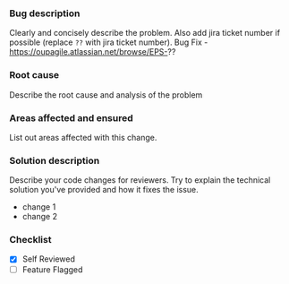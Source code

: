 ### Bug description
Clearly and concisely describe the problem. Also add jira ticket number if possible (replace `??` with jira ticket number).
Bug Fix - https://oupagile.atlassian.net/browse/EPS-??

### Root cause
Describe the root cause and analysis of the problem

### Areas affected and ensured
List out areas affected with this change.

### Solution description
Describe your code changes for reviewers. Try to explain the technical solution you've provided and how it fixes the issue. 
  - change 1
  - change 2

### Checklist
  - [x] Self Reviewed 
  - [ ] Feature Flagged
